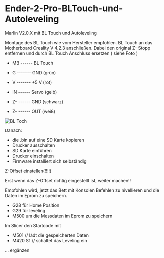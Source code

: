 # Ender-2-Pro-BLTouch-und-Autoleveling
Marlin V2.0.X mit BL Touch und Autoleveling

Montage des BL Touch wie vom Hersteller empfohlen.
BL Touch an das Motherboard Creality V 4.2.3 anschließen.
Dabei den original Z- Stopp entfernen und durch BL Touch Anschluss ersetzen ( siehe Foto ) 

- MB ------ BL Touch
- G ------- GND   (grün)
- V ------- +5 V  (rot)
- IN ------ Servo (gelb)

- Z- ------ GND   (schwarz)
- Z- ------ OUT   (weiß)


![BL Toch](https://user-images.githubusercontent.com/7778580/161447623-86126328-9e7d-4d9e-9ef0-4941bb0801f5.jpg)

Danach: 
- die .bin auf eine SD Karte kopieren
- Drucker ausschalten
- SD Karte einführen
- Drucker einschalten
- Firmware installiert sich selbständig

Z-Offset einstellen(!!!!) 

Erst wenn das Z-Offset richtig eingestellt ist, weiter machen!!

Empfohlen wird, jetzt das Bett mit Konsolen Befehlen zu nivellieren und die Daten im Eprom zu speichern. 
- G28   für Home Position
- G29   für leveling
- M500  um die Messdaten im Eprom zu speichern

Im Slicer den Startcode mit 
- M501    // lädt die gespeicherten Daten
- M420 S1 // schaltet das Leveling ein

... ergänzen

